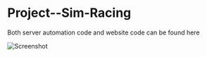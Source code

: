 # Project--Sim-Racing

Both server automation code and website code can be found here

![Screenshot](https://cdn.discordapp.com/attachments/941822202397986857/942016607008477255/Screenshot_bmw_m3_e30_gra_magione_12-1-122-12-9-15.png)
